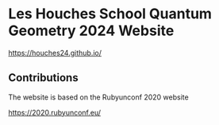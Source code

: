 # Les Houches School Quantum Geometry 2024 Website

https://houches24.github.io/

## Contributions

The website is based on the Rubyunconf 2020 website

https://2020.rubyunconf.eu/
